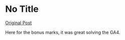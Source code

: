 # No Title

[Original Post](https://discourse.onlinedegree.iitm.ac.in/t/165959/338)

<p>Here for the bonus marks, it was great solving the GA4.</p>